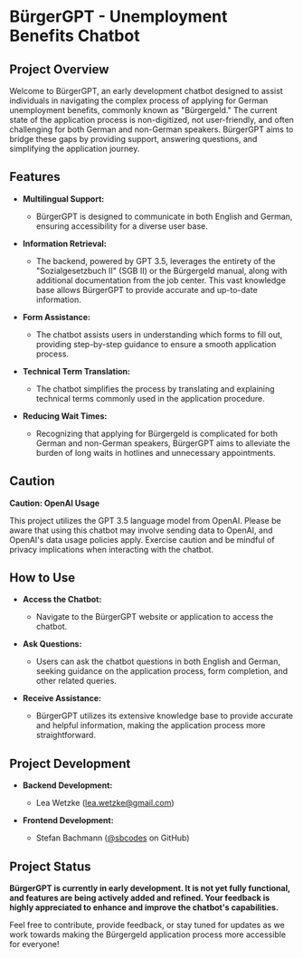 # BürgerGPT - Unemployment Benefits Chatbot

## Project Overview

Welcome to BürgerGPT, an early development chatbot designed to assist individuals in navigating the complex process of applying for German unemployment benefits, commonly known as "Bürgergeld." The current state of the application process is non-digitized, not user-friendly, and often challenging for both German and non-German speakers. BürgerGPT aims to bridge these gaps by providing support, answering questions, and simplifying the application journey.

## Features

- **Multilingual Support:**
  - BürgerGPT is designed to communicate in both English and German, ensuring accessibility for a diverse user base.

- **Information Retrieval:**
  - The backend, powered by GPT 3.5, leverages the entirety of the "Sozialgesetzbuch II" (SGB II) or the Bürgergeld manual, along with additional documentation from the job center. This vast knowledge base allows BürgerGPT to provide accurate and up-to-date information.

- **Form Assistance:**
  - The chatbot assists users in understanding which forms to fill out, providing step-by-step guidance to ensure a smooth application process.

- **Technical Term Translation:**
  - The chatbot simplifies the process by translating and explaining technical terms commonly used in the application procedure.

- **Reducing Wait Times:**
  - Recognizing that applying for Bürgergeld is complicated for both German and non-German speakers, BürgerGPT aims to alleviate the burden of long waits in hotlines and unnecessary appointments.

## Caution

**Caution: OpenAI Usage**

This project utilizes the GPT 3.5 language model from OpenAI. Please be aware that using this chatbot may involve sending data to OpenAI, and OpenAI's data usage policies apply. Exercise caution and be mindful of privacy implications when interacting with the chatbot.

## How to Use

- **Access the Chatbot:**
  - Navigate to the BürgerGPT website or application to access the chatbot.

- **Ask Questions:**
  - Users can ask the chatbot questions in both English and German, seeking guidance on the application process, form completion, and other related queries.

- **Receive Assistance:**
  - BürgerGPT utilizes its extensive knowledge base to provide accurate and helpful information, making the application process more straightforward.

## Project Development

- **Backend Development:**
  - Lea Wetzke (lea.wetzke@gmail.com)

- **Frontend Development:**
  - Stefan Bachmann ([@sbcodes](https://github.com/sbcodes) on GitHub)

## Project Status

**BürgerGPT is currently in early development. It is not yet fully functional, and features are being actively added and refined. Your feedback is highly appreciated to enhance and improve the chatbot's capabilities.**


Feel free to contribute, provide feedback, or stay tuned for updates as we work towards making the Bürgergeld application process more accessible for everyone!
